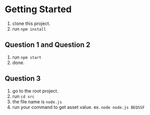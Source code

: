 # Getting Started

1. clone this project.
2. run `npm install`

## Question 1 and Question 2

1. run `npm start`
2. done.

## Question 3

1. go to the root project.
2. run `cd src`
3. the file name is `node.js`
4. run your command to get asset value. ex. `node node.js BEQSSF`
